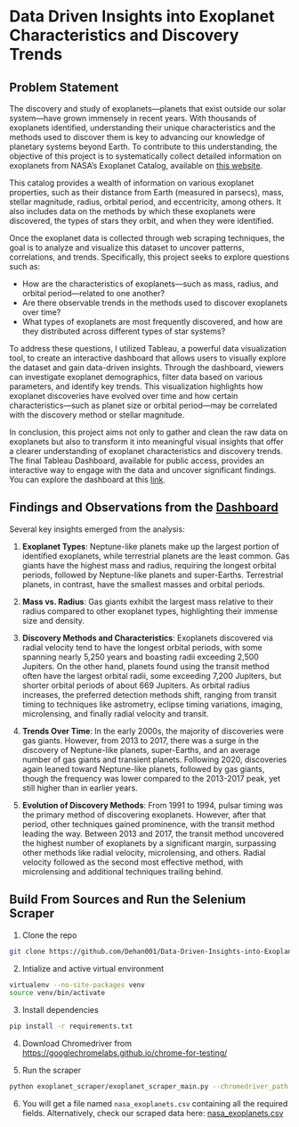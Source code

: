 # Data Driven Insights into Exoplanet Characteristics and Discovery Trends

## Problem Statement

The discovery and study of exoplanets—planets that exist outside our solar system—have grown immensely in recent years. With thousands of exoplanets identified, understanding their unique characteristics and the methods used to discover them is key to advancing our knowledge of planetary systems beyond Earth. To contribute to this understanding, the objective of this project is to systematically collect detailed information on exoplanets from NASA’s Exoplanet Catalog, available on [this website](https://science.nasa.gov/exoplanets/exoplanet-catalog). 

This catalog provides a wealth of information on various exoplanet properties, such as their distance from Earth (measured in parsecs), mass, stellar magnitude, radius, orbital period, and eccentricity, among others. It also includes data on the methods by which these exoplanets were discovered, the types of stars they orbit, and when they were identified.

Once the exoplanet data is collected through web scraping techniques, the goal is to analyze and visualize this dataset to uncover patterns, correlations, and trends. Specifically, this project seeks to explore questions such as:
- How are the characteristics of exoplanets—such as mass, radius, and orbital period—related to one another?
- Are there observable trends in the methods used to discover exoplanets over time?
- What types of exoplanets are most frequently discovered, and how are they distributed across different types of star systems?

To address these questions, I utilized Tableau, a powerful data visualization tool, to create an interactive dashboard that allows users to visually explore the dataset and gain data-driven insights. Through the dashboard, viewers can investigate exoplanet demographics, filter data based on various parameters, and identify key trends. This visualization highlights how exoplanet discoveries have evolved over time and how certain characteristics—such as planet size or orbital period—may be correlated with the discovery method or stellar magnitude.

In conclusion, this project aims not only to gather and clean the raw data on exoplanets but also to transform it into meaningful visual insights that offer a clearer understanding of exoplanet characteristics and discovery trends. The final Tableau Dashboard, available for public access, provides an interactive way to engage with the data and uncover significant findings. You can explore the dashboard at this [link](https://public.tableau.com/app/profile/farhan.noor.dehan/viz/Data-DrivenInsightsintoExoplanetCharacteristicsandDiscoveryTrends/Data-DrivenInsightsintoExoplanetCharacteristicsandDiscoveryTrends).

## Findings and Observations from the [Dashboard](https://public.tableau.com/app/profile/farhan.noor.dehan/viz/Data-DrivenInsightsintoExoplanetCharacteristicsandDiscoveryTrends/Data-DrivenInsightsintoExoplanetCharacteristicsandDiscoveryTrends)

Several key insights emerged from the analysis:

1. **Exoplanet Types**: Neptune-like planets make up the largest portion of identified exoplanets, while terrestrial planets are the least common. Gas giants have the highest mass and radius, requiring the longest orbital periods, followed by Neptune-like planets and super-Earths. Terrestrial planets, in contrast, have the smallest masses and orbital periods.

2. **Mass vs. Radius**: Gas giants exhibit the largest mass relative to their radius compared to other exoplanet types, highlighting their immense size and density.

3. **Discovery Methods and Characteristics**: Exoplanets discovered via radial velocity tend to have the longest orbital periods, with some spanning nearly 5,250 years and boasting radii exceeding 2,500 Jupiters. On the other hand, planets found using the transit method often have the largest orbital radii, some exceeding 7,200 Jupiters, but shorter orbital periods of about 669 Jupiters. As orbital radius increases, the preferred detection methods shift, ranging from transit timing to techniques like astrometry, eclipse timing variations, imaging, microlensing, and finally radial velocity and transit.

4. **Trends Over Time**: In the early 2000s, the majority of discoveries were gas giants. However, from 2013 to 2017, there was a surge in the discovery of Neptune-like planets, super-Earths, and an average number of gas giants and transient planets. Following 2020, discoveries again leaned toward Neptune-like planets, followed by gas giants, though the frequency was lower compared to the 2013-2017 peak, yet still higher than in earlier years.

5. **Evolution of Discovery Methods**: From 1991 to 1994, pulsar timing was the primary method of discovering exoplanets. However, after that period, other techniques gained prominence, with the transit method leading the way. Between 2013 and 2017, the transit method uncovered the highest number of exoplanets by a significant margin, surpassing other methods like radial velocity, microlensing, and others. Radial velocity followed as the second most effective method, with microlensing and additional techniques trailing behind.


## Build From Sources and Run the Selenium Scraper
1. Clone the repo
```bash
git clone https://github.com/Dehan001/Data-Driven-Insights-into-Exoplanet-Characteristics-and-Discovery-Trends
```
2. Intialize and active virtual environment
```bash
virtualenv --no-site-packages venv
source venv/bin/activate
```
3.  Install dependencies
```bash
pip install -r requirements.txt
```
4. Download Chromedriver from https://googlechromelabs.github.io/chrome-for-testing/

5. Run the scraper
```bash
python exoplanet_scraper/exoplanet_scraper_main.py --chromedriver_path <path_to_chromedriver>
```
6. You will get a file named `nasa_exoplanets.csv` containing all the required fields. Alternatively, check our scraped data here: [nasa_exoplanets.csv](https://github.com/Dehan001/Data-Driven-Insights-into-Exoplanet-Characteristics-and-Discovery-Trends/blob/main/Dataset/nasa_exoplanets.csv)



